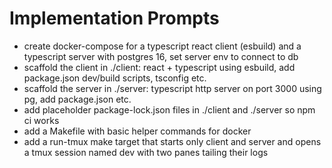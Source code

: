 

# Implementation Prompts

- create docker-compose for a typescript react client (esbuild) and a typescript server with postgres 16, set server env to connect to db
- scaffold the client in ./client: react + typescript using esbuild, add package.json dev/build scripts, tsconfig etc.
- scaffold the server in ./server: typescript http server on port 3000 using pg, add package.json etc.
- add placeholder package-lock.json files in ./client and ./server so npm ci works
- add a Makefile with basic helper commands for docker
- add a run-tmux make target that starts only client and server and opens a tmux session named dev with two panes tailing their logs
